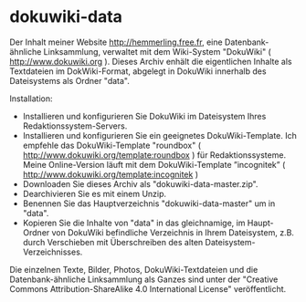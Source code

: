 # dokuwiki-data
Der Inhalt meiner Website http://hemmerling.free.fr, eine Datenbank-ähnliche Linksammlung, verwaltet mit dem Wiki-System "DokuWiki" ( http://www.dokuwiki.org ). Dieses Archiv enhält die eigentlichen Inhalte als Textdateien im DokWiki-Format, abgelegt in DokuWiki innerhalb des Dateisystems als Ordner "data".

Installation: 
  - Installieren und konfigurieren Sie DokuWiki im Dateisystem Ihres Redaktionssystem-Servers. 
  - Installieren und konfigurieren Sie ein geeignetes DokuWiki-Template. Ich empfehle das DokuWiki-Template "roundbox" ( http://www.dokuwiki.org/template:roundbox ) für Redaktionssysteme. Meine Online-Version läuft mit dem DokuWiki-Template  ”incognitek” ( http://www.dokuwiki.org/template:incognitek )
  - Downloaden Sie dieses Archiv als "dokuwiki-data-master.zip".
  - Dearchivieren Sie es mit einem Unzip.
  - Benennen Sie das Hauptverzeichnis "dokuwiki-data-master" um in "data".
  - Kopieren Sie die Inhalte von "data" in das gleichnamige, im Haupt-Ordner von DokuWiki befindliche Verzeichnis in Ihrem Dateisystem, z.B. durch Verschieben mit Überschreiben des alten Dateisystem-Verzeichnisses.

Die einzelnen Texte, Bilder, Photos, DokuWiki-Textdateien und die Datenbank-ähnliche Linksammlung als Ganzes sind unter der "Creative Commons Attribution-ShareAlike 4.0 International License" veröffentlicht. 
